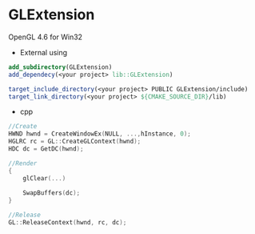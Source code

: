 # GLExtension

OpenGL 4.6 for Win32

* External using
```cmake
add_subdirectory(GLExtension)
add_dependecy(<your project> lib::GLExtension)

target_include_directory(<your project> PUBLIC GLExtension/include)
target_link_directory(<your project> ${CMAKE_SOURCE_DIR}/lib)
```

* cpp
``` c++
//Create
HWND hwnd = CreateWindowEx(NULL, ...,hInstance, 0);
HGLRC rc = GL::CreateGLContext(hwnd);
HDC dc = GetDC(hwnd);

//Render
{
    glClear(...)
    
    SwapBuffers(dc);
}

//Release
GL::ReleaseContext(hwnd, rc, dc); 
```